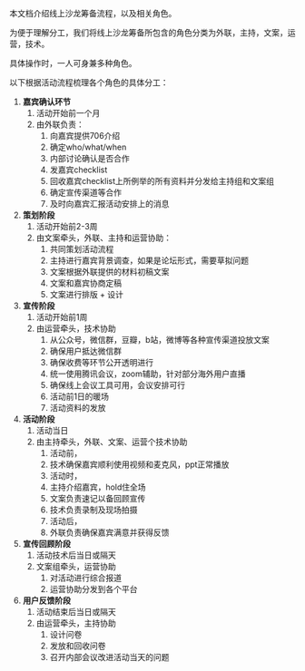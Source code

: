 本文档介绍线上沙龙筹备流程，以及相关角色。

为便于理解分工，我们将线上沙龙筹备所包含的角色分类为外联，主持，文案，运营，技术。

具体操作时，一人可身兼多种角色。

以下根据活动流程梳理各个角色的具体分工：

1. **嘉宾确认环节**
    1. 活动开始前一个月
    2. 由外联负责：
        1. 向嘉宾提供706介绍
        2. 确定who/what/when
        3. 内部讨论确认是否合作
        4. 发嘉宾checklist
        5. 回收嘉宾checklist上所例举的所有资料并分发给主持组和文案组
        6. 确定宣传渠道等合作
        7. 及时向嘉宾汇报活动安排上的消息
2. **策划阶段**
    1. 活动开始前2-3周
    2. 由文案牵头，外联、主持和运营协助：
        1. 共同策划活动流程
        2. 主持进行嘉宾背景调查，如果是论坛形式，需要草拟问题
        3. 文案根据外联提供的材料初稿文案
        4. 文案和嘉宾协商定稿
        5. 文案进行排版 + 设计
3. **宣传阶段**
    1. 活动开始前1周
    2. 由运营牵头，技术协助
        1. 从公众号，微信群，豆瓣，b站，微博等各种宣传渠道投放文案
        2. 确保用户抵达微信群
        3. 确保收费等环节公开透明进行
        4. 统一使用腾讯会议，zoom辅助，针对部分海外用户直播
        5. 确保线上会议工具可用，会议安排可行
        6. 活动前1日的暖场
        7. 活动资料的发放
4. **活动阶段**
    1. 活动当日
    2. 由主持牵头，外联、文案、运营个技术协助
        1. 活动前，
        2. 技术确保嘉宾顺利使用视频和麦克风，ppt正常播放
        3. 活动时，
        4. 主持介绍嘉宾，hold住全场
        5. 文案负责速记以备回顾宣传
        6. 技术负责录制及现场拍摄
        7. 活动后，
        8. 外联负责确保嘉宾满意并获得反馈
5. **宣传回顾阶段**
    1. 活动技术后当日或隔天
    2. 文案组牵头，运营协助
        1. 对活动进行综合报道
        2. 运营协助分发到各个平台
6. **用户反馈阶段**
    1. 活动结束后当日或隔天
    2. 由运营牵头，主持协助
        1. 设计问卷
        2. 发放和回收问卷
        3. 召开内部会议改进活动当天的问题
